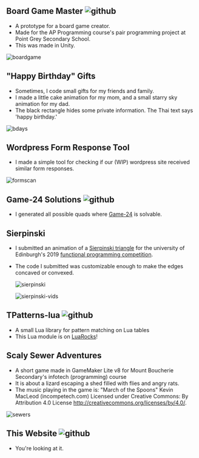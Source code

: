 ## Board Game Master ![github](Board-Game-Master)
* A prototype for a board game creator.
* Made for the AP Programming course's pair programming project at Point Grey Secondary School.
* This was made in Unity.

![boardgame]()
## "Happy Birthday" Gifts
  * Sometimes, I code small gifts for my friends and family.
  * I made a little cake animation for my mom, and a small starry sky animation for my dad.
  * The black rectangle hides some private information. The Thai text says 'happy birthday.'

![bdays]()

## Wordpress Form Response Tool
* I made a simple tool for checking if our (WIP) wordpress site received similar form responses.

![formscan]()

## Game-24 Solutions ![github](Game24-Solutions)
* I generated all possible quads where [Game-24](https://en.wikipedia.org/wiki/24_(puzzle)) 
  is solvable.

## Sierpinski
* I submitted an animation of a 
  [Sierpinski triangle](https://en.wikipedia.org/wiki/Sierpi%C5%84ski_triangle)
  for the university of Edinburgh's 2019 
  [functional programming competition](https://homepages.inf.ed.ac.uk/wadler/fp-competition-2019/).
* The code I submitted was customizable enough to make the edges concaved or convexed.

  ![sierpinski]()

  ![sierpinski-vids]()

## TPatterns-lua ![github](TPatterns-lua)
* A small Lua library for pattern matching on Lua tables
* This Lua module is on [LuaRocks](https://luarocks.org/modules/Thanakrit-Anutrakulchai/tpatterns)!

## Scaly Sewer Adventures
* A short game made in GameMaker Lite v8 for Mount Boucherie Secondary's 
  infotech (programming) course
* It is about a lizard escaping a shed filled with flies and angry rats.
* The music playing in the game is:
  "March of the Spoons" Kevin MacLeod (incompetech.com)
  Licensed under Creative Commons: By Attribution 4.0 License
  http://creativecommons.org/licenses/by/4.0/.

![sewers]()

## This Website ![github](Thanakrit-Anutrakulchai.github.io)
* You're looking at it.
